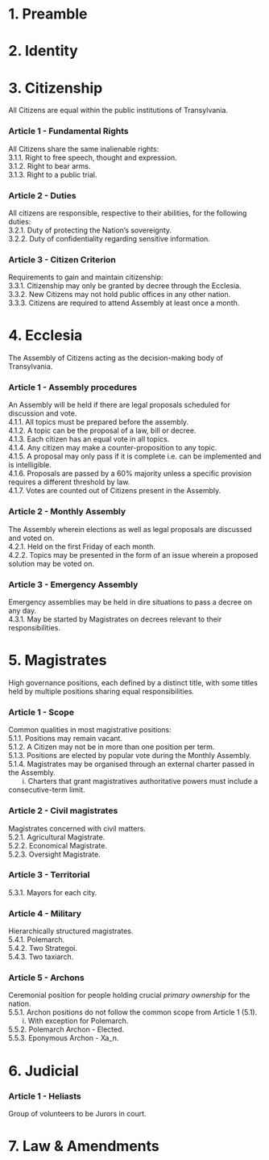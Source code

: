 # 1. Preamble
# 2. Identity
# 3. Citizenship
All Citizens are equal within the public institutions of Transylvania.
### Article 1 - Fundamental Rights
All Citizens share the same inalienable rights:  
3.1.1. Right to free speech, thought and expression.  
3.1.2. Right to bear arms.  
3.1.3. Right to a public trial.  
### Article 2 - Duties
All citizens are responsible, respective to their abilities, for the following duties:  
3.2.1. Duty of protecting the Nation’s sovereignty.  
3.2.2. Duty of confidentiality regarding sensitive information.  
### Article 3 - Citizen Criterion
Requirements to gain and maintain citizenship:  
3.3.1. Citizenship may only be granted by decree through the Ecclesia.  
3.3.2. New Citizens may not hold public offices in any other nation.  
3.3.3. Citizens are required to attend Assembly at least once a month.  
# 4. Ecclesia
The Assembly of Citizens acting as the decision-making body of Transylvania.  
### Article 1 - Assembly procedures
An Assembly will be held if there are legal proposals scheduled for discussion and vote.  
4.1.1. All topics must be prepared before the assembly.  
4.1.2. A topic can be the proposal of a law, bill or decree.  
4.1.3. Each citizen has an equal vote in all topics.  
4.1.4. Any citizen may make a counter-proposition to any topic.  
4.1.5. A proposal may only pass if it is complete i.e. can be implemented and is intelligible.  
4.1.6. Proposals are passed by a 60% majority unless a specific provision requires a different threshold by law.  
4.1.7. Votes are counted out of Citizens present in the Assembly.  
### Article 2 - Monthly Assembly
The Assembly wherein elections as well as legal proposals are discussed and voted on.  
4.2.1. Held on the first Friday of each month.  
4.2.2. Topics may be presented in the form of an issue wherein a proposed solution may be voted on.  
### Article 3 - Emergency Assembly
Emergency assemblies may be held in dire situations to pass a decree on any day.  
4.3.1. May be started by Magistrates on decrees relevant to their responsibilities.  
# 5. Magistrates
High governance positions, each defined by a distinct title, with some titles held by multiple positions sharing equal responsibilities.  
### Article 1 - Scope
Common qualities in most magistrative positions:  
5.1.1. Positions may remain vacant.  
5.1.2. A Citizen may not be in more than one position per term.  
5.1.3. Positions are elected by popular vote during the Monthly Assembly.  
5.1.4. Magistrates may be organised through an external charter passed in the Assembly.  
       i. Charters that grant magistratives authoritative powers must include a consecutive-term limit.   
### Article 2 - Civil magistrates
Magistrates concerned with civil matters.  
5.2.1. Agricultural Magistrate.  
5.2.2. Economical Magistrate.  
5.2.3. Oversight Magistrate.  
### Article 3 - Territorial
5.3.1. Mayors for each city.  
### Article 4 - Military
Hierarchically structured magistrates.  
5.4.1. Polemarch.  
5.4.2. Two Strategoi.  
5.4.3. Two taxiarch.  

### Article 5 - Archons
Ceremonial position for people holding crucial *primary ownership* for the nation.  
5.5.1. Archon positions do not follow the common scope from Article 1 (5.1).  
       i. With exception for Polemarch.  
5.5.2. Polemarch Archon - Elected.  
5.5.3. Eponymous Archon - Xa_n.  
# 6. Judicial
### Article 1 - Heliasts
Group of volunteers to be Jurors in court.  
# 7. Law & Amendments
